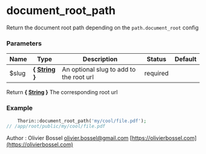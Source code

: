 # document_root_path

Return the document root path depending on the `path.document_root` config



### Parameters
Name  |  Type  |  Description  |  Status  |  Default
------------  |  ------------  |  ------------  |  ------------  |  ------------
$slug  |  **{ [String](http://php.net/manual/en/language.types.string.php) }**  |  An optional slug to add to the root url  |  required  |

Return **{ [String](http://php.net/manual/en/language.types.string.php) }** The corresponding root url

### Example
```php
	Thorin::document_root_path('my/cool/file.pdf');
// /app/root/public/my/cool/file.pdf
```
Author : Olivier Bossel [olivier.bossel@gmail.com](mailto:olivier.bossel@gmail.com) [https://olivierbossel.com](https://olivierbossel.com)